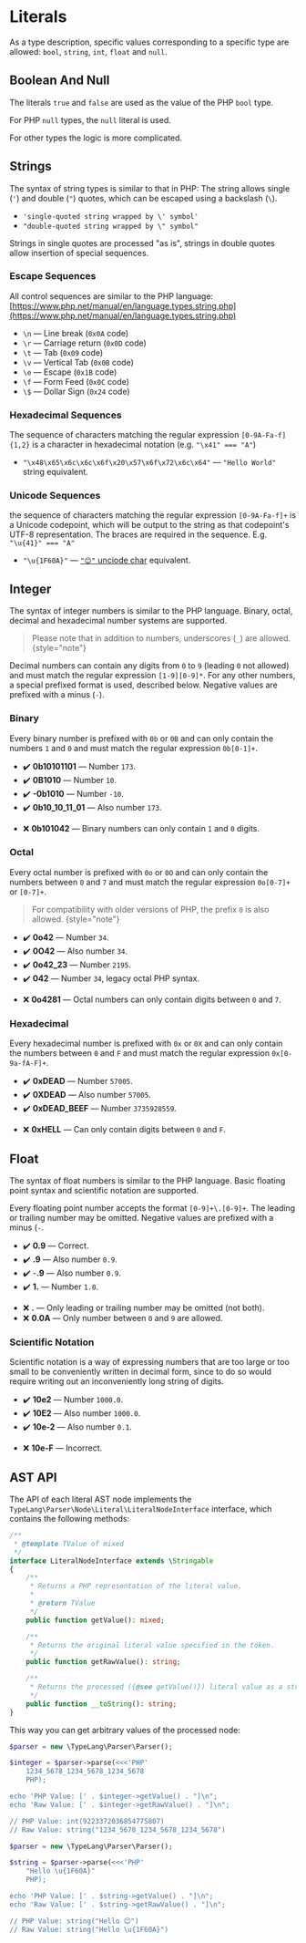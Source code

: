 # Literals

As a type description, specific values corresponding to a specific type are
allowed: `bool`, `string`, `int`, `float` and `null`.

## Boolean And Null

The literals `true` and `false` are used as the value of the PHP `bool` type.

For PHP `null` types, the `null` literal is used.&#x20;

For other types the logic is more complicated.

## Strings

The syntax of string types is similar to that in PHP: The string allows single
(`'`) and double (`"`) quotes, which can be escaped using a backslash (`\`).

* `'single-quoted string wrapped by \' symbol'`
* `"double-quoted string wrapped by \" symbol"`

Strings in single quotes are processed "as is", strings in double quotes allow
insertion of special sequences.

### Escape Sequences

All control sequences are similar to the PHP language: [https://www.php.net/manual/en/language.types.string.php](https://www.php.net/manual/en/language.types.string.php)

* `\n` — Line break (`0x0A` code)
* `\r` — Carriage return (`0x0D` code)
* `\t` — Tab (`0x09` code)
* `\v` — Vertical Tab (`0x0B` code)
* `\e` — Escape (`0x1B` code)
* `\f` — Form Feed (`0x0C` code)
* `\$` — Dollar Sign (`0x24` code)

### Hexadecimal Sequences

The sequence of characters matching the regular expression `[0-9A-Fa-f]{1,2}` is
a character in hexadecimal notation (e.g. `"\x41" === "A"`)

* `"\x48\x65\x6c\x6c\x6f\x20\x57\x6f\x72\x6c\x64"` — `"Hello World"` string equivalent.

### Unicode Sequences

the sequence of characters matching the regular expression `[0-9A-Fa-f]+` is a
Unicode codepoint, which will be output to the string as that codepoint's UTF-8
representation. The braces are required in the sequence. E.g. `"\u{41}" === "A"`

* `"\u{1F60A}"` — [`"😊"` unciode char](https://www.compart.com/en/unicode/U+1F60A) equivalent.

## Integer

The syntax of integer numbers is similar to the PHP language. Binary, octal,
decimal and hexadecimal number systems are supported.

> Please note that in addition to numbers, underscores (`_`) are allowed.
{style="note"}

Decimal numbers can contain any digits from `0` to `9` (leading `0` not allowed)
and must match the regular expression `[1-9][0-9]*`. For any other numbers,
a special prefixed format is used, described below. Negative values are prefixed
with a minus (`-`).

### Binary

Every binary number is prefixed with `0b` or `0B` and can only contain the
numbers `1` and `0` and must match the regular expression `0b[0-1]+`.

<tabs>
<tab title="examples">

* ✔️ **0b10101101** — Number `173`.
* ✔️ **0B1010** — Number `10`.
* ✔️ **-0b1010** — Number `-10`.
* ✔️ **0b10\_10\_11\_01** — Also number `173`.
</tab>
<tab title="counterexamples">

* ❌ **0b101042** — Binary numbers can only contain `1` and `0` digits.
</tab>
</tabs>

### Octal

Every octal number is prefixed with `0o` or `0O` and can only contain the
numbers between `0` and `7` and must match the regular expression
`0o[0-7]+` or `[0-7]+`.

> For compatibility with older versions of PHP, the prefix `0` is also allowed.
{style="note"}

<tabs>
<tab title="examples">

* ✔️ **0o42** — Number `34`.
* ✔️ **0O42** — Also number `34`.
* ✔️ **0o42\_23** — Number `2195`.
* ✔️ **042** — Number `34`, legacy octal PHP syntax.
</tab>
<tab title="counterexamples">

* ❌ **0o4281** — Octal numbers can only contain digits between `0` and `7`.
</tab>
</tabs>

### Hexadecimal

Every hexadecimal number is prefixed with `0x` or `0X` and can only contain the
numbers between `0` and `F` and must match the regular expression `0x[0-9a-fA-F]+`.

<tabs>
<tab title="examples">

* ✔️ **0xDEAD** — Number `57005`.
* ✔️ **0XDEAD** — Also number `57005`.
* ✔️ **0xDEAD\_BEEF** — Number `3735928559`.
</tab>
<tab title="counterexamples">

* ❌ **0xHELL** — Can only contain digits between `0` and `F`.
</tab>
</tabs>

## Float

The syntax of float numbers is similar to the PHP language. Basic floating point
syntax and scientific notation are supported.

Every floating point number accepts the format `[0-9]+\.[0-9]+`. The leading or
trailing number may be omitted. Negative values are prefixed with a minus (`-`.

<tabs>
<tab title="examples">

* ✔️ **0.9** — Correct.
* ✔️ **.9** — Also number `0.9`.
* ✔️ -**.9** — Also number `0.9`.
* ✔️ **1.** — Number `1.0`.
</tab>
<tab title="counterexamples">

* ❌ **.** — Only leading or trailing number may be omitted (not both).
* ❌ **0.0A** — Only number between `0` and `9` are allowed.
</tab>
</tabs>

### Scientific Notation

Scientific notation is a way of expressing numbers that are too large or too small to be 
conveniently written in decimal form, since to do so would require writing out an 
inconveniently long string of digits.

<tabs>
<tab title="examples">

* ✔️ **10e2** — Number `1000.0`.
* ✔️ **10E2** — Also number `1000.0`.
* ✔️ **10e-2** — Also number `0.1`.
</tab>
<tab title="counterexamples">

* ❌ **10e-F** — Incorrect.
</tab>
</tabs>

## AST API

The API of each literal AST node implements the
`TypeLang\Parser\Node\Literal\LiteralNodeInterface` interface, which contains
the following methods:

```php
/**
 * @template TValue of mixed
 */
interface LiteralNodeInterface extends \Stringable
{
    /**
     * Returns a PHP representation of the literal value.
     *
     * @return TValue
     */
    public function getValue(): mixed;

    /**
     * Returns the original literal value specified in the token.
     */
    public function getRawValue(): string;

    /**
     * Returns the processed ({@see getValue()}) literal value as a string.
     */
    public function __toString(): string;
}
```

This way you can get arbitrary values of the processed node:

<tabs>
<tab title="Integer Literal">

```php
$parser = new \TypeLang\Parser\Parser();

$integer = $parser->parse(<<<'PHP'
    1234_5678_1234_5678_1234_5678
    PHP);

echo 'PHP Value: [' . $integer->getValue() . "]\n";
echo 'Raw Value: [' . $integer->getRawValue() . "]\n";

// PHP Value: int(9223372036854775807)
// Raw Value: string("1234_5678_1234_5678_1234_5678") 
```
</tab>
<tab title="String Literal">

```php
$parser = new \TypeLang\Parser\Parser();

$string = $parser->parse(<<<'PHP'
    "Hello \u{1F60A}"
    PHP);

echo 'PHP Value: [' . $string->getValue() . "]\n";
echo 'Raw Value: [' . $string->getRawValue() . "]\n";

// PHP Value: string("Hello 😊")
// Raw Value: string("Hello \u{1F60A}")
```
</tab>
</tabs>
